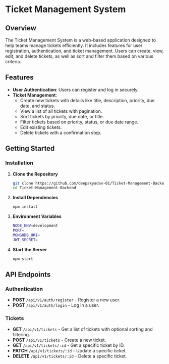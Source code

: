 # Ticket Management System

## Overview
The Ticket Management System is a web-based application designed to help teams manage tickets efficiently. It includes features for user registration, authentication, and ticket management. Users can create, view, edit, and delete tickets, as well as sort and filter them based on various criteria.

## Features
- **User Authentication**: Users can register and log in securely.
- **Ticket Management**:
  - Create new tickets with details like title, description, priority, due date, and status.
  - View a list of all tickets with pagination.
  - Sort tickets by priority, due date, or title.
  - Filter tickets based on priority, status, or due date range.
  - Edit existing tickets.
  - Delete tickets with a confirmation step.

## Getting Started

### Installation

1. **Clone the Repository**

   ```bash
   git clone https://github.com/deepakyadav-01/Ticket-Management-Backend.git
   cd Ticket-Management-Backend
2. **Install Dependencies**

   ```bash
   npm install
3. **Environment Variables**

   ```bash
   NODE_ENV=development
   PORT=
   MONGODB_URI=
   JWT_SECRET=
4. **Start the Server**

   ```bash
   npm start
## API Endpoints

### Authentication
- **POST** `/api/v1/auth/register` - Register a new user.
- **POST** `/api/v1/auth/login` - Log in a user.

### Tickets
- **GET** `/api/v1/tickets` - Get a list of tickets with optional sorting and filtering.
- **POST** `/api/v1/tickets` - Create a new ticket.
- **GET** `/api/v1/tickets/:id` - Get a specific ticket by ID.
- **PATCH** `/api/v1/tickets/:id` - Update a specific ticket.
- **DELETE** `/api/v1/tickets/:id` - Delete a specific ticket.

